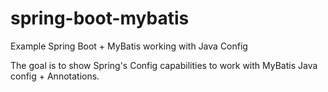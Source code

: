 spring-boot-mybatis
===================================

Example Spring Boot + MyBatis working with Java Config

The goal is to show Spring's Config capabilities to work with MyBatis Java config + Annotations. 

